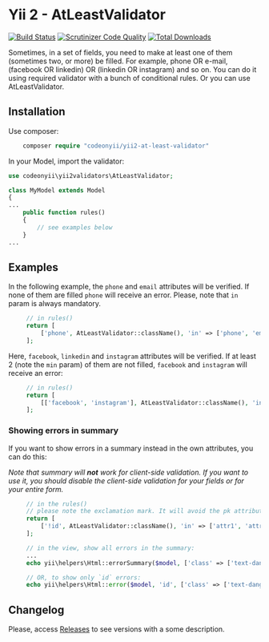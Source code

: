 # Yii 2 - AtLeastValidator

[![Build Status](https://travis-ci.org/code-on-yii/yii2-at-least-validator.svg?branch=master)](https://travis-ci.org/code-on-yii/yii2-at-least-validator)
[![Scrutinizer Code Quality](https://scrutinizer-ci.com/g/code-on-yii/yii2-at-least-validator/badges/quality-score.png?b=master)](https://scrutinizer-ci.com/g/code-on-yii/yii2-at-least-validator/?branch=master)
[![Total Downloads](https://img.shields.io/packagist/dt/codeonyii/yii2-at-least-validator.svg)](https://packagist.org/packages/codeonyii/yii2-at-least-validator)

Sometimes, in a set of fields, you need to make at least one of them
(sometimes two, or more) be filled. For example, phone OR e-mail,
(facebook OR linkedin) OR (linkedin OR instagram) and so on. You can do
it using required validator with a bunch of conditional rules. Or you can
use AtLeastValidator.

## Installation

Use composer:

```php
    composer require "codeonyii/yii2-at-least-validator"
```
In your Model, import the validator:
```php
use codeonyii\yii2validators\AtLeastValidator;

class MyModel extends Model
{
...
    public function rules()
    {
        // see examples below
    }
...
```

## Examples

In the following example, the `phone` and `email` attributes will
be verified. If none of them are filled `phone` will receive an error.
Please, note that `in` param is always mandatory.

```php
     // in rules()
     return [
         ['phone', AtLeastValidator::className(), 'in' => ['phone', 'email']],
     ];
```

Here, `facebook`, `linkedin` and `instagram` attributes will
be verified. If at least 2 (note the `min` param) of them are not filled,
`facebook` and `instagram` will receive an error:

```php
     // in rules()
     return [
         [['facebook', 'instagram'], AtLeastValidator::className(), 'in' => ['facebook', 'linkedin', 'instagram'], 'min' => 2],
     ];
```

### Showing errors in summary

If you want to show errors in a summary instead in the own attributes, you can do this:

*Note that summary will **not** work for client-side validation. If you want
to use it, you should disable the client-side validation for your fields
or for your entire form.*

```php
     // in the rules()
     // please note the exclamation mark. It will avoid the pk attribute to be massively assigned.
     return [
         ['!id', AtLeastValidator::className(), 'in' => ['attr1', 'attr2', 'attr3']], // where `id` is the pk
     ];

     // in the view, show all errors in the summary:
     ...
     echo yii\helpers\Html::errorSummary($model, ['class' => ['text-danger']]);

     // OR, to show only `id` errors:
     echo yii\helpers\Html::error($model, 'id', ['class' => ['text-danger']]);
```

## Changelog

Please, access [Releases](https://github.com/code-on-yii/yii2-at-least-validator/releases) to see versions with a some description.